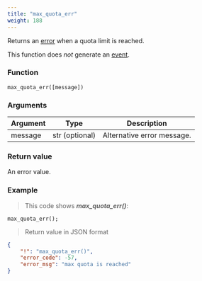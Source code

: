 ```yaml
---
title: "max_quota_err"
weight: 188
---
```


Returns an [error](../../data-types/error) when a quota limit is reached.

This function does *not* generate an [event](../../overview/events).

### Function
`max_quota_err([message])`

### Arguments
Argument | Type | Description
-------- | ---- | -----------
message | str (optional) | Alternative error message.

### Return value
An error value.

### Example

> This code shows ***max_quota_err()***:

```thingsdb,json_response
max_quota_err();
```

> Return value in JSON format

```json
{
    "!": "max_quota_err()",
    "error_code": -57,
    "error_msg": "max quota is reached"
}
```
